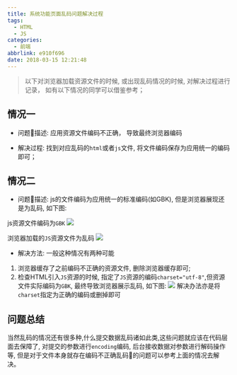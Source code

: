 ```yaml
---
title: 系统功能页面乱码问题解决过程
tags:
  - HTML
  - JS
categories:
  - 前端
abbrlink: e910f696
date: 2018-03-15 12:21:48
---
```


> 以下对浏览器加载资源文件的时候, 或出现乱码情况的时候, 对解决过程进行记录， 如有以下情况的同学可以借鉴参考；

<!-- more -->

## 情况一
- 问题描述: 
应用资源文件编码不正确， 导致最终浏览器编码

- 解决过程:
找到对应乱码的`html`或者`js`文件, 将文件编码保存为应用统一的编码即可；


## 情况二
- 问题描述:
js的文件编码为应用统一的标准编码(如GBK), 但是浏览器展现还是为乱码, 如下图:

js资源文件编码为`GBK`
![](http://qiniu-pic.siven.net/blog/2018-03-15-034645.png)


浏览器加载的`JS`资源文件为乱码
![](http://qiniu-pic.siven.net/blog/2018-03-15-034744.png)

- 解决方法:
一般这种情况有两种可能    
1. 浏览器缓存了之前编码不正确的资源文件, 删除浏览器缓存即可;
2. 检查HTML引入`JS`资源的时候, 指定了`JS`资源的编码`charset="utf-8"`,但资源文件实际编码为`GBK`, 最终导致浏览器展示乱码, 如下图:
![](http://qiniu-pic.siven.net/blog/2018-03-15-034931.png)
解决办法亦是将`charset`指定为正确的编码或删掉即可


## 问题总结
当然乱码的情况还有很多种,什么提交数据乱码诸如此类,这些问题就应该在代码层面去保障了, 对提交的参数进行`encoding`编码, 后台接收数据对参数进行解码操作等, 但是对于文件本身就存在编码不正确乱码的问题可以参考上面的情况去解决。